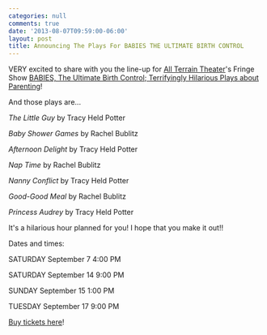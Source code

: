 ```yaml
---
categories: null
comments: true
date: '2013-08-07T09:59:00-06:00'
layout: post
title: Announcing The Plays For BABIES THE ULTIMATE BIRTH CONTROL
---
```


VERY excited to share with you the line-up for [All Terrain Theater]()'s Fringe Show [BABIES, The Ultimate Birth Control; Terrifyingly Hilarious Plays about Parenting]()!

And those plays are...

*The Little Guy* by Tracy Held Potter

*Baby Shower Games* by Rachel Bublitz

*Afternoon Delight* by Tracy Held Potter

*Nap Time* by Rachel Bublitz

*Nanny Conflict* by Tracy Held Potter

*Good-Good Meal* by Rachel Bublitz

*Princess Audrey* by Tracy Held Potter

It's a hilarious hour planned for you! I hope that you make it out!!

Dates and times:

SATURDAY September 7 4:00 PM

SATURDAY September 14 9:00 PM 

SUNDAY September 15 1:00 PM

TUESDAY September 17 9:00 PM

[Buy tickets here](http://www.brownpapertickets.com/event/390070)!